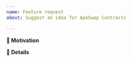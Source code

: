 ```yaml
---
name: Feature request
about: Suggest an idea for ApeSwap Contracts

---
```


**🧐 Motivation**
<!-- Is your feature request related to a specific problem? Is it just a crazy idea? Tell us about it! -->

**📝 Details**
<!-- Please describe your feature request in detail. -->

<!-- Make sure that you have reviewed the ApeSwap Contracts Contributor Guidelines. -->
<!-- https://github.com/ApeSwapFinance/apeswap-contracts/main/master/CONTRIBUTING.md -->
